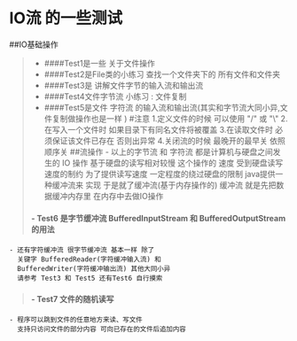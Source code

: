 # IO流 的一些测试

##IO基础操作
>- ####Test1是一些 关于文件操作
>- ####Test2是File类的小练习 查找一个文件夹下的 所有文件和文件夹
>- ####Test3是 讲解文件字节的输入流和输出流
>- ####Test4文件字节流 小练习 : 文件复制
>- ####Test5是文件 字符流 的输入流和输出流(其实和字节流大同小异,文件复制做操作也是一样 )
#注意
    1.定义文件的时候  可以使用 "/" 或 "\\"
    2.在写入一个文件时 如果目录下有同名文件将被覆盖
    3.在读取文件时 必须保证该文件已存在 否则出异常
    4.关闭流的时候 最晚开的最早关 依照顺序关
##流操作 
    - 以上的字节流 和 字符流 都是计算机与硬盘之间发
      生的 IO 操作 基于硬盘的读写相对较慢 这个操作的
      速度  受到硬盘读写速度的制约 为了提供读写速度
      一定程度的绕过硬盘的限制 java提供一种缓冲流来
      实现   于是就了缓冲流(基于内存操作的)
      缓冲流 就是先把数据缓冲内存里 在内存中去做IO操作
>#### - Test6 是字节缓冲流 BufferedInputStream 和 BufferedOutputStream的用法
    - 还有字符缓冲流 很字节缓冲流 基本一样 除了 
      关键字 BufferedReader(字符缓冲输入流) 和 
      BufferedWriter(字符缓冲输出流) 其他大同小异
      请参考 Test3 和 Test5 还有Test6 自行摸索
>#### - Test7 文件的随机读写
    - 程序可以跳到文件的任意地方来读、写文件
      支持只访问文件的部分内容 可向已存在的文件后追加内容